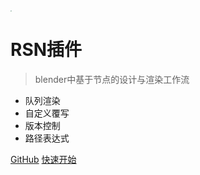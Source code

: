 <!-- _coverpage.md -->

<img src="media/logo/blender logo.png" style="zoom:10%;" />

# RSN插件

> blender中基于节点的设计与渲染工作流

+ 队列渲染
+ 自定义覆写
+ 版本控制
+ 路径表达式

[GitHub](https://github.com/atticus-lv/RenderStackNode)
[快速开始](/Home)